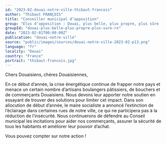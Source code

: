 ```yaml
---
id: "2023-02-douai-notre-ville-thibaut-francois"
author: "Thibaut FRANÇOIS"
title: "Conseiller municipal d’opposition"
group: "Élus d’opposition : Douai, plus belle, plus propre, plus sûre (Rassemblement National)"
groupId: "douai-plus-belle-plus-propre-plus-sure-rn"
date: "2023-02-01T00:00:00Z"
publication: "douai-notre-ville"
source: "public/images/sources/douai-notre-ville-2023-02-p13.png"
language: "fr"
locality: "Douai"
country: "France"
portrait: "thibaut-francois.jpg"
---
```


Chers Douaisiens, chères Douaisiennes,

En ce début d’année, la crise énergétique continue de frapper notre pays et menace un certain nombre d’artisans boulangers pâtissiers, de bouchers et de commerçants Douaisiens. Nous devons leur apporter notre soutien en essayant de trouver des solutions pour limiter cet impact. Dans son allocution de début d’année, le maire socialiste  a annoncé l’extinction de l’éclairage dans certaines rues de notre ville, ce qui ne participera pas à la réduction de l’insécurité. Nous continuerons de défendre au Conseil municipal les incitations pour aider nos commerçants, assurer la sécurité de tous les habitants et améliorer leur pouvoir d’achat.

Vous pouvez compter sur notre action !
